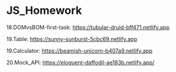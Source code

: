 # JS_Homework
18.DOMvsBOM-first-task: https://tubular-druid-bff471.netlify.app

19.Table: https://sunny-sunburst-5cbc69.netlify.app

19.Calculator: https://beamish-unicorn-b407a9.netlify.app

20.Mock_API: https://eloquent-daffodil-ae183b.netlify.app/